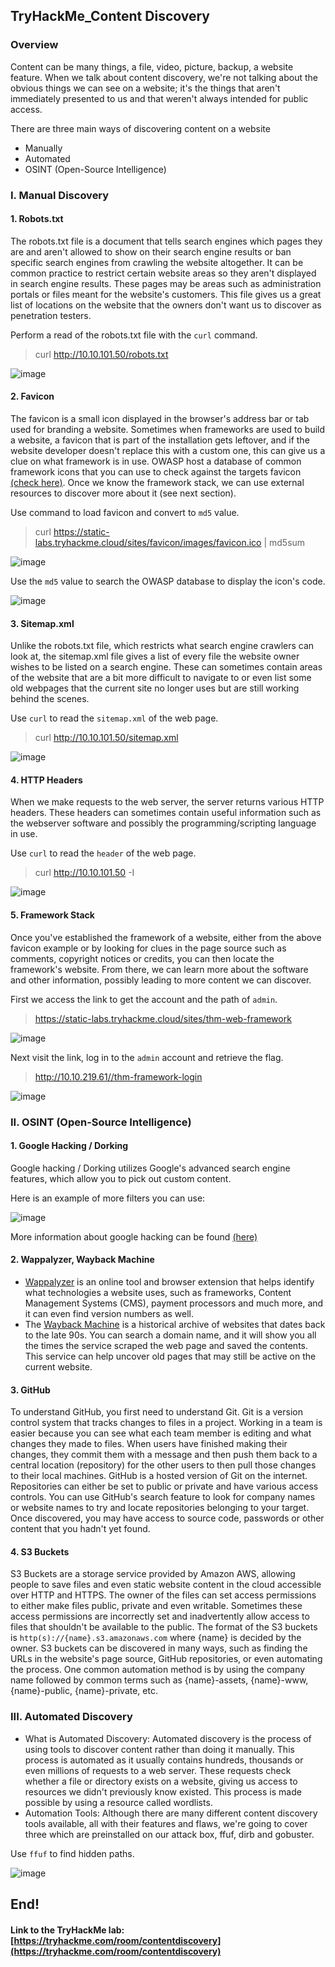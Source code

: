 ## TryHackMe_Content Discovery

### Overview 

Content can be many things, a file, video, picture, backup, a website feature.  When we talk about content discovery, we're not talking about the obvious things we can see on a website; it's the things that aren't immediately presented to us and that weren't always intended for public access.

There are three main ways of discovering content on a website

*  Manually
*  Automated
*  OSINT (Open-Source Intelligence)

### I. Manual Discovery 

#### 1. Robots.txt

The robots.txt file is a document that tells search engines which pages they are and aren't allowed to show on their search engine results or ban specific search engines from crawling the website altogether. 
It can be common practice to restrict certain website areas so they aren't displayed in search engine results. These pages may be areas such as administration portals or files meant for the website's customers.
This file gives us a great list of locations on the website that the owners don't want us to discover as penetration testers.

Perform a read of the robots.txt file with the `curl` command.
> curl http://10.10.101.50/robots.txt

![image](https://user-images.githubusercontent.com/63194321/149931621-df5a7855-6c91-482c-a974-cd6bbd161e1b.png)

#### 2. Favicon

The favicon is a small icon displayed in the browser's address bar or tab used for branding a website.
Sometimes when frameworks are used to build a website, a favicon that is part of the installation gets leftover, 
and if the website developer doesn't replace this with a custom one, this can give us a clue on what framework is in use. 
OWASP host a database of common framework icons that you can use to check against the targets favicon [(check here)](https://wiki.owasp.org/index.php/OWASP_favicon_database). 
Once we know the framework stack, we can use external resources to discover more about it (see next section).

Use command to load favicon and convert to `md5` value.
> curl https://static-labs.tryhackme.cloud/sites/favicon/images/favicon.ico | md5sum

![image](https://user-images.githubusercontent.com/63194321/149932182-c52440c9-4f10-4060-8464-dfade92e165a.png)

Use the `md5` value to search the OWASP database to display the icon's code.

![image](https://user-images.githubusercontent.com/63194321/149932376-8231a522-55ea-4e5a-a060-2ca053b7d48f.png)

#### 3.  Sitemap.xml

Unlike the robots.txt file, which restricts what search engine crawlers can look at, the sitemap.xml file gives a list of every file the website owner wishes to be listed on a search engine. 
These can sometimes contain areas of the website that are a bit more difficult to navigate to or even list some old webpages that the current site no longer uses but are still working behind the scenes.


Use `curl` to read the `sitemap.xml` of the web page.
> curl http://10.10.101.50/sitemap.xml  

![image](https://user-images.githubusercontent.com/63194321/149932775-8523d281-5ed2-4e10-975d-65f9117ff4aa.png)

#### 4. HTTP Headers

When we make requests to the web server, the server returns various HTTP headers. 
These headers can sometimes contain useful information such as the webserver software and possibly the programming/scripting language in use.

Use `curl` to read the `header` of the web page.
> curl http://10.10.101.50 -I 

![image](https://user-images.githubusercontent.com/63194321/149933076-e19653f9-6e85-402e-bd24-edb600769150.png)


#### 5. Framework Stack

Once you've established the framework of a website, either from the above favicon example or by looking for clues in the page source such as comments, 
copyright notices or credits, you can then locate the framework's website. From there, we can learn more about the software and other information, possibly leading to more content we can discover.

First we access the link to get the account and the path of `admin`.
>  https://static-labs.tryhackme.cloud/sites/thm-web-framework

![image](https://user-images.githubusercontent.com/63194321/149957585-f314b950-94c9-4170-9bf1-edef78a8a1a7.png)


Next visit the link, log in to the `admin` account and retrieve the flag.
> http://10.10.219.61//thm-framework-login

![image](https://user-images.githubusercontent.com/63194321/149958549-5c38ddd2-406e-442e-9c6e-66f55a51dc7b.png)

### II. OSINT (Open-Source Intelligence)

#### 1. Google Hacking / Dorking

Google hacking / Dorking utilizes Google's advanced search engine features, which allow you to pick out custom content.

Here is an example of more filters you can use:

![image](https://user-images.githubusercontent.com/63194321/149959165-a3254685-2d6e-4df1-92bd-377f54b26ce9.png)

More information about google hacking can be found [(here)](https://en.wikipedia.org/wiki/Google_hacking)

#### 2. Wappalyzer, Wayback Machine

* [Wappalyzer](https://www.wappalyzer.com/) is an online tool and browser extension that helps identify what technologies a website uses, such as frameworks, Content Management Systems (CMS), payment processors and much more, and it can even find version numbers as well.
* The [Wayback Machine](https://archive.org/web/) is a historical archive of websites that dates back to the late 90s. You can search a domain name, and it will show you all the times the service scraped the web page and saved the contents. This service can help uncover old pages that may still be active on the current website.

#### 3. GitHub

To understand GitHub, you first need to understand Git. Git is a version control system that tracks changes to files in a project.
Working in a team is easier because you can see what each team member is editing and what changes they made to files. When users have finished making their changes, 
they commit them with a message and then push them back to a central location (repository) for the other users to then pull those changes to their local machines.
GitHub is a hosted version of Git on the internet. Repositories can either be set to public or private and have various access controls. 
You can use GitHub's search feature to look for company names or website names to try and locate repositories belonging to your target. 
Once discovered, you may have access to source code, passwords or other content that you hadn't yet found.

#### 4. S3 Buckets

S3 Buckets are a storage service provided by Amazon AWS, allowing people to save files and even static website content in the cloud accessible over HTTP and HTTPS. The owner of the files can set access permissions to either make files public, private and even writable. Sometimes these access permissions are incorrectly set and inadvertently allow access to files that shouldn't be available to the public. The format of the S3 buckets is `http(s)://{name}.s3.amazonaws.com` where {name} is decided by the owner. S3 buckets can be discovered in many ways, such as finding the URLs in the website's page source, GitHub repositories, or even automating the process. One common automation method is by using the company name followed by common terms such as {name}-assets, {name}-www, {name}-public, {name}-private, etc.

### III. Automated Discovery

* What is Automated Discovery: Automated discovery is the process of using tools to discover content rather than doing it manually. This process is automated as it usually contains hundreds, thousands or even millions of requests to a web server. These requests check whether a file or directory exists on a website, giving us access to resources we didn't previously know existed. This process is made possible by using a resource called wordlists.
* Automation Tools: Although there are many different content discovery tools available, all with their features and flaws, we're going to cover three which are preinstalled on our attack box, ffuf, dirb and gobuster.

Use `ffuf` to find hidden paths.

![image](https://user-images.githubusercontent.com/63194321/149961701-30c368dd-faaa-4834-9a00-45e53294862d.png)

## End! 
 
#### Link to the TryHackMe lab: [https://tryhackme.com/room/contentdiscovery](https://tryhackme.com/room/contentdiscovery)






